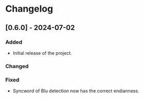 # Changelog

## [0.6.0] - 2024-07-02
### Added
  - Initial release of the project.

### Changed
### Fixed
  - Syncword of Blu detection now has the correct endianness.

